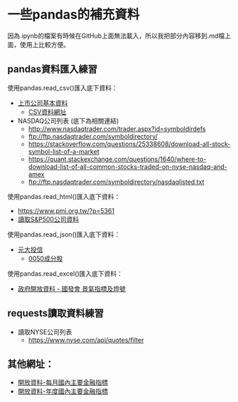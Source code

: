 # 一些pandas的補充資料

因為.ipynb的檔案有時候在GitHub上面無法載入，所以我把部分內容移到.md檔上面，使用上比較方便。

## pandas資料匯入練習

使用pandas.read_csv()匯入底下資料：

* [上市公司基本資料](https://data.gov.tw/dataset/18419)
  * [CSV資料網址](https://dts.twse.com.tw/opendata/t187ap03_L.csv)
* NASDAQ公司列表 (底下為相關連結)
  * http://www.nasdaqtrader.com/trader.aspx?id=symboldirdefs
  * ftp://ftp.nasdaqtrader.com/symboldirectory/
  * https://stackoverflow.com/questions/25338608/download-all-stock-symbol-list-of-a-market
  * https://quant.stackexchange.com/questions/1640/where-to-download-list-of-all-common-stocks-traded-on-nyse-nasdaq-and-amex
  * ftp://ftp.nasdaqtrader.com/symboldirectory/nasdaqlisted.txt

使用pandas.read_html()匯入底下資料：

* https://www.pmi.org.tw/?p=5361
* [讀取S&P500公司資料](https://en.wikipedia.org/wiki/List_of_S%26P_500_companies)

使用pandas.read_json()匯入底下資料：

* [元大投信](https://www.yuantafunds.com/)
  * [0050成分股](http://www.yuantaetfs.com/api/StkWeights?date=&fundid=1066)

使用pandas.read_excel()匯入底下資料：

* [政府開放資料 - 國發會 景氣指標及燈號](https://www.ndc.gov.tw/News_Content.aspx?n=9D32B61B1E56E558&sms=9D3CAFD318C60877&s=C367F13BF38C5711)

## requests讀取資料練習

* 讀取NYSE公司列表
  * https://www.nyse.com/api/quotes/filter

## 其他網址：

* [開放資料-每月國內主要金融指標](https://data.gov.tw/dataset/30815)
* [開放資料-年度國內主要金融指標](https://data.gov.tw/dataset/130490)
